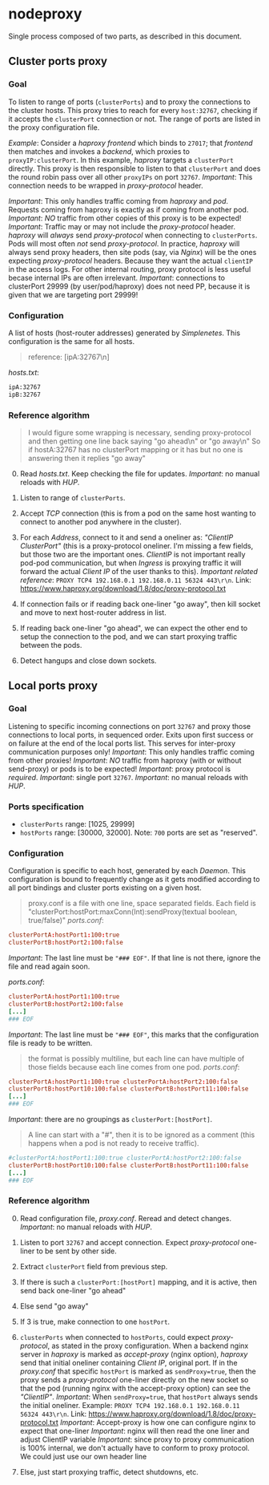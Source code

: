 # nodeproxy
Single process composed of two parts, as described in this document.


## Cluster ports proxy

### Goal
To listen to range of ports (`clusterPorts`) and to proxy the connections to the cluster hosts.
This proxy tries to reach for every `host:32767`, checking if it accepts the `clusterPort` connection or not.
The range of ports are listed in the proxy configuration file.

*Example*:
Consider a _haproxy_ _frontend_ which binds to `27017`; that _frontend_ then matches and invokes a _backend_, which proxies to `proxyIP:clusterPort`. In this example, _haproxy_ targets a `clusterPort` directly. This proxy is then responsible to listen to that `clusterPort` and does the round robin pass over all other `proxyIPs` on port `32767`. *Important*: This connection needs to be wrapped in _proxy-protocol_ header.

*Important*: This only handles traffic coming from _haproxy_ and _pod_. Requests coming from haproxy is exactly as if coming from another pod.
*Important*: *NO* traffic from other copies of this proxy is to be expected!
*Important*: Traffic may or may not include the _proxy-protocol_ header. _haproxy_ will *always* send _proxy-protocol_ when connecting to `clusterPorts`. Pods will most often *not* send _proxy-protocol_. In practice, _haproxy_ will always send proxy headers, then site pods (say, via _Nginx_) will be the ones expecting _proxy-protocol_ headers. Because they want the actual `clientIP` in the access logs. For other internal routing, proxy protocol is less useful becase internal IPs are often irrelevant.
*Important*: connections to clusterPort 29999 (by user/pod/haproxy) does not need PP, because it is given that we are targeting port 29999!

### Configuration
A list of hosts (host-router addresses) generated by _Simplenetes_. This configuration is the same for all hosts.

> reference: [ipA:32767\n]

_hosts.txt_:
```txt
ipA:32767
ipB:32767
```

### Reference algorithm
>I would figure some wrapping is necessary, sending proxy-protocol and then getting one line back saying "go ahead\n" or "go away\n"
>So if hostA:32767 has no clusterPort mapping or it has but no one is answering then it replies "go away"

0. Read _hosts.txt_. Keep checking the file for updates. *Important*: no manual reloads with _HUP_.

1. Listen to range of `clusterPorts`.

2. Accept _TCP_ connection (this is from a pod on the same host wanting to connect to another pod anywhere in the cluster).

3. For each _Address_, connect to it and send a oneliner as: _"ClientIP ClusterPort"_ (this is a proxy-protocol oneliner. I'm missing a few fields, but those two are the important ones. _ClientIP_ is not important really pod-pod communication, but when _Ingress_ is proxying traffic it will forward the actual _Client IP_ of the user thanks to this).
*Important related reference*: `PROXY TCP4 192.168.0.1 192.168.0.11 56324 443\r\n`. Link: https://www.haproxy.org/download/1.8/doc/proxy-protocol.txt

4. If connection fails or if reading back one-liner "go away", then kill socket and move to next host-router address in list.

5. If reading back one-liner "go ahead", we can expect the other end to setup the connection to the pod, and we can start proxying traffic between the pods.

6. Detect hangups and close down sockets.


## Local ports proxy

### Goal
Listening to specific incoming connections on port `32767` and proxy those connections to local ports, in sequenced order. Exits upon first success or on failure at the end of the local ports list.
This serves for inter-proxy communication purposes only!
*Important*: This only handles traffic coming from other proxies!
*Important*: *NO* traffic from haproxy (with or without send-proxy) or pods is to be expected!
*Important*: proxy protocol is *required*.
*Important*: single port `32767`.
*Important*: no manual reloads with _HUP_.

### Ports specification

- `clusterPorts` range: [1025, 29999]
- `hostPorts` range: [30000, 32000]. Note: `700` ports are set as "reserved".

### Configuration
Configuration is specific to each host, generated by each _Daemon_. This configuration is bound to frequently change as it gets modified according to all port bindings and cluster ports existing on a given host.

> proxy.conf is a file with one line, space separated fields. Each field is "clusterPort:hostPort:maxConn(Int):sendProxy(textual boolean, true/false)"
_ports.conf_:
```conf
clusterPortA:hostPort1:100:true
clusterPortB:hostPort2:100:false
```
*Important*: The last line must be `"### EOF"`. If that line is not there, ignore the file and read again soon.

_ports.conf_:
```conf
clusterPortA:hostPort1:100:true
clusterPortB:hostPort2:100:false
[...]
### EOF
```
*Important*: The last line must be `"### EOF"`, this marks that the configuration file is ready to be written.

> the format is possibly multiline, but each line can have multiple of those fields
> because each line comes from one pod.
_ports.conf_:
```conf
clusterPortA:hostPort1:100:true clusterPortA:hostPort2:100:false
clusterPortB:hostPort10:100:false clusterPortB:hostPort11:100:false
[...]
### EOF
```
*Important*: there are no groupings as `clusterPort:[hostPort]`.

>A line can start with a "#", then it is to be ignored as a comment (this happens when a pod is not ready to receive traffic).
```conf
#clusterPortA:hostPort1:100:true clusterPortA:hostPort2:100:false
clusterPortB:hostPort10:100:false clusterPortB:hostPort11:100:false
[...]
### EOF
```

### Reference algorithm

0. Read configuration file, _proxy.conf_. Reread and detect changes. *Important*: no manual reloads with _HUP_.

1. Listen to port `32767` and accept connection. Expect _proxy-protocol_ one-liner to be sent by other side.

2. Extract `clusterPort` field from previous step.

3. If there is such a `clusterPort:[hostPort]` mapping, and it is active, then send back one-liner "go ahead"

4. Else send "go away"

5. If 3 is true, make connection to one `hostPort`.

6. `clusterPorts` when connected to `hostPorts`, could expect _proxy-protocol_, as stated in the proxy configuration.
When a backend nginx server in _haproxy_ is marked as _accept-proxy_ (nginx option), _haproxy_ send that initial oneliner containing _Client IP_, original port. If in the _proxy.conf_ that specific `hostPort` is marked as `sendProxy=true`, then the proxy sends a _proxy-protocol_ one-liner directly on the new socket so that the pod (running nginx with the accept-proxy option) can see the _"ClientIP"_.
*Important*: When `sendProxy=true`, that `hostPort` always sends the initial oneliner. Example: `PROXY TCP4 192.168.0.1 192.168.0.11 56324 443\r\n`. Link: https://www.haproxy.org/download/1.8/doc/proxy-protocol.txt
*Important*: Accept-proxy is how one can configure nginx to expect that one-liner
*Important*: nginx will then read the one liner and adjust ClientIP variable
*Important*: since proxy to proxy communication is 100% internal, we don't actually have to conform to proxy protocol. We could just use our own header line


7. Else, just start proxying traffic, detect shutdowns, etc.
